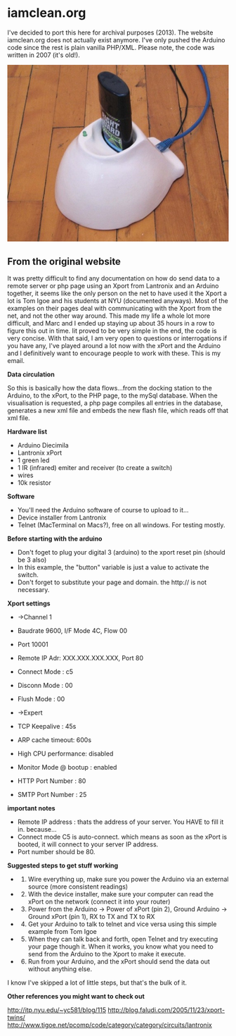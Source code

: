 # iamclean.org
 
I've decided to port this here for archival purposes (2013). The website iamclean.org does not actually exist anymore.
I've only pushed the Arduino code since the rest is plain vanilla PHP/XML.
Please note, the code was written in 2007 (it's old!).

![Alt text](/finished.jpg "Optional title")

## From the original website

It was pretty difficult to find any documentation on how do send data to a remote server or php page using an Xport from Lantronix and an Arduino together, it seems like the only person on the net to have used it the Xport a lot is Tom Igoe and his students at NYU (documented anyways). Most of the examples on their pages deal with communicating with the Xport from the net, and not the other way around. This made my life a whole lot more difficult, and Marc and I ended up staying up about 35 hours in a row to figure this out in time. Iit proved to be very simple in the end, the code is very concise. With that said, I am very open to questions or interrogations if you have any, I've played around a lot now with the xPort and the Arduino and I definitively want to encourage people to work with these. This is my email.

**Data circulation**

So this is basically how the data flows...from the docking station to the Arduino, to the xPort, to the PHP page, to the mySql database. When the visualisation is requested, a php page compiles all entries in the database, generates a new xml file and embeds the new flash file, which reads off that xml file.

**Hardware list**
  * Arduino Diecimila
  * Lantronix xPort
  * 1 green led
  * 1 IR (infrared) emiter and receiver (to create a switch)
  * wires
  * 10k resistor
 
**Software**
  * You'll need the Arduino software of course to upload to it...
  * Device installer from Lantronix
  * Telnet (MacTerminal on Macs?), free on all windows. For testing mostly.

**Before starting with the arduino**
  * Don't foget to plug your digital 3 (arduino) to the xport reset pin (should be 3 also)
  * In this example, the "button" variable is just a value to activate the switch.
  * Don't forget to substitute your page and domain. the http:// is not necessary.

**Xport settings**
 
  * ->Channel 1
  * Baudrate 9600, I/F Mode 4C, Flow 00
  * Port 10001
  * Remote IP Adr: XXX.XXX.XXX.XXX, Port 80 
  * Connect Mode : c5
  * Disconn Mode : 00
  * Flush Mode : 00

  * ->Expert
  * TCP Keepalive : 45s
  * ARP cache timeout: 600s
  * High CPU performance: disabled
  * Monitor Mode @ bootup : enabled
  * HTTP Port Number : 80
  * SMTP Port Number : 25

**important notes**
  * Remote IP address : thats the address of your server. You HAVE to fill it in. because...
  * Connect mode C5 is auto-connect. which means as soon as the xPort is booted, it will connect to your server IP address.
  * Port number should be 80.


**Suggested steps to get stuff working**
  * 1) Wire everything up, make sure you power the Arduino via an external source (more consistent readings)
  * 2) With the device installer, make sure your computer can read the xPort on the network (connect it into your router)
  * 3) Power from the Arduino -> Power of xPort (pin 2), Ground Arduino -> Ground xPort (pin 1), RX to TX and TX to RX
  * 4) Get your Arduino to talk to telnet and vice versa using this simple example from Tom Igoe
  * 5) When they can talk back and forth, open Telnet and try executing your page though it. When it works, you know what you need to send from the Arduino to the Xport to make it execute.
  * 6) Run from your Arduino, and the xPort should send the data out without anything else.
 
I know I've skipped a lot of little steps, but that's the bulk of it.
 
**Other references you might want to check out**

http://itp.nyu.edu/~yc581/blog/115
http://blog.faludi.com/2005/11/23/xport-twins/
http://www.tigoe.net/pcomp/code/category/category/circuits/lantronix
